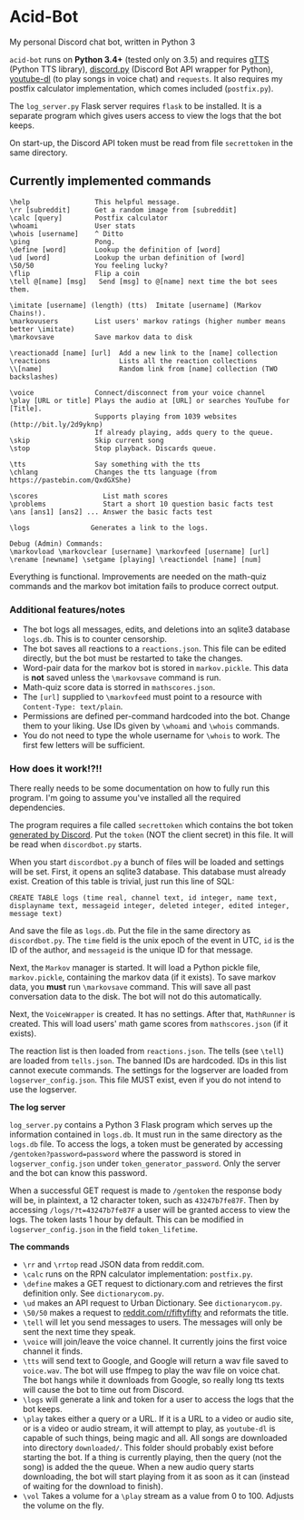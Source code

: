 # Acid-Bot
My personal Discord chat bot, written in Python 3

`acid-bot` runs on **Python 3.4+** (tested only on 3.5) and requires [gTTS](https://github.com/pndurette/gTTS) (Python TTS library), [discord.py](https://github.com/Rapptz/discord.py/) (Discord Bot API wrapper for Python), [youtube-dl](https://github.com/rg3/youtube-dl) (to play songs in voice chat) and `requests`. It also requires my postfix calculator implementation, which comes included (`postfix.py`).

The `log_server.py` Flask server requires `flask` to be installed. It is a separate program which gives users access to view the logs that the bot keeps.

On start-up, the Discord API token must be read from file `secrettoken` in the same directory.

## Currently implemented commands

	\help                This helpful message.
	\rr [subreddit]      Get a random image from [subreddit]
	\calc [query]        Postfix calculator
	\whoami              User stats
	\whois [username]    ^ Ditto
	\ping                Pong.
	\define [word]       Lookup the definition of [word]
	\ud [word]           Lookup the urban definition of [word]
	\50/50               You feeling lucky?
	\flip                Flip a coin
	\tell @[name] [msg]   Send [msg] to @[name] next time the bot sees them.

	\imitate [username] (length) (tts)  Imitate [username] (Markov Chains!).
	\markovusers         List users' markov ratings (higher number means better \imitate)
	\markovsave          Save markov data to disk

	\reactionadd [name] [url]  Add a new link to the [name] collection
	\reactions                 Lists all the reaction collections
	\\[name]                   Random link from [name] collection (TWO backslashes)

	\voice               Connect/disconnect from your voice channel
	\play [URL or title] Plays the audio at [URL] or searches YouTube for [Title].
						 Supports playing from 1039 websites (http://bit.ly/2d9yknp)
						 If already playing, adds query to the queue.
	\skip                Skip current song
	\stop                Stop playback. Discards queue.

	\tts                 Say something with the tts
	\chlang              Changes the tts language (from https://pastebin.com/QxdGXShe)

	\scores                List math scores
	\problems              Start a short 10 question basic facts test
	\ans [ans1] [ans2] ... Answer the basic facts test

	\logs               Generates a link to the logs.

	Debug (Admin) Commands:
	\markovload \markovclear [username] \markovfeed [username] [url]
	\rename [newname] \setgame [playing] \reactiondel [name] [num]

Everything is functional. Improvements are needed on the math-quiz commands and the markov bot imitation fails to produce correct output.

### Additional features/notes

 - The bot logs all messages, edits, and deletions into an sqlite3 database `logs.db`. This is to counter censorship.
 - The bot saves all reactions to a `reactions.json`. This file can be edited directly, but the bot must be restarted to take the changes.
 - Word-pair data for the markov bot is stored in `markov.pickle`. This data is **not** saved unless the `\markovsave` command is run.
 - Math-quiz score data is storred in `mathscores.json`.
 - The `[url]` supplied to `\markovfeed` must point to a resource with `Content-Type: text/plain`.
 - Permissions are defined per-command hardcoded into the bot. Change them to your liking. Use IDs given by `\whoami` and `\whois` commands.
 - You do not need to type the whole username for `\whois` to work. The first few letters will be sufficient.

### How does it work!?!!

There really needs to be some documentation on how to fully run this program. I'm going to assume you've installed all the required dependencies.

The program requires a file called `secrettoken` which contains the bot token [generated by Discord](https://discordapp.com/developers/applications/me). Put the `token` (NOT the client secret) in this file. It will be read when `discordbot.py` starts.

When you start `discordbot.py` a bunch of files will be loaded and settings will be set. First, it opens an sqlite3 database. This database must already exist. Creation of this table is trivial, just run this line of SQL:

`CREATE TABLE logs (time real, channel text, id integer, name text, displayname text, messageid integer, deleted integer, edited integer, message text)`

And save the file as `logs.db`. Put the file in the same directory as `discordbot.py`. The `time` field is the unix epoch of the event in UTC, `id` is the ID of the author, and `messageid` is the unique ID for that message.

Next, the `Markov` manager is started. It will load a Python pickle file, `markov.pickle`, containing the markov data (if it exists). To save markov data, you **must** run `\markovsave` command. This will save all past conversation data to the disk. The bot will not do this automatically.

Next, the `VoiceWrapper` is created. It has no settings. After that, `MathRunner` is created. This will load users' math game scores from `mathscores.json` (if it exists).

The reaction list is then loaded from `reactions.json`. The tells (see `\tell`) are loaded from `tells.json`. The banned IDs are hardcoded. IDs in this list cannot execute commands. The settings for the logserver are loaded from `logserver_config.json`. This file MUST exist, even if you do not intend to use the logserver.

**The log server**

`log_server.py` contains a Python 3 Flask program which serves up the information contained in `logs.db`. It must run in the same directory as the `logs.db` file. To access the logs, a token must be generated by accessing `/gentoken?password=password` where the password is stored in `logserver_config.json` under `token_generator_password`. Only the server and the bot can know this password.

When a successful GET request is made to `/gentoken` the response body will be, in plaintext, a 12 character token, such as `43247b7fe87F`. Then by accessing `/logs/?t=43247b7fe87F` a user will be granted access to view the logs. The token lasts 1 hour by default. This can be modified in `logserver_config.json` in the field `token_lifetime`.

**The commands**

 - `\rr` and `\rrtop` read JSON data from reddit.com.
 - `\calc` runs on the RPN calculator implementation: `postfix.py`.
 - `\define` makes a GET request to dictionary.com and retrieves the first definition only. See `dictionarycom.py`.
 - `\ud` makes an API request to Urban Dictionary. See `dictionarycom.py`.
 - `\50/50` makes a request to [reddit.com/r/fiftyfifty](https://reddit.com/r/fiftyfifty) and reformats the title.
 - `\tell` will let you send messages to users. The messages will only be sent the next time they speak.
 - `\voice` will join/leave the voice channel. It currently joins the first voice channel it finds.
 - `\tts` will send text to Google, and Google will return a wav file saved to `voice.wav`. The bot will use ffmpeg to play the wav file on voice chat. The bot hangs while it downloads from Google, so really long tts texts will cause the bot to time out from Discord.
 - `\logs` will generate a link and token for a user to access the logs that the bot keeps.
 - `\play` takes either a query or a URL. If it is a URL to a video or audio site, or is a video or audio stream, it will attempt to play, as `youtube-dl` is capable of such things, being magic and all. All songs are downloaded into directory `downloaded/`. This folder should probably exist before starting the bot. If a thing is currently playing, then the query (not the song) is added the the queue. When a new audio query starts downloading, the bot will start playing from it as soon as it can (instead of waiting for the download to finish).
 - `\vol` Takes a volume for a `\play` stream as a value from 0 to 100. Adjusts the volume on the fly.
